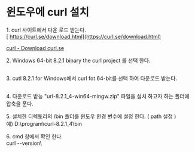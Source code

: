 # 윈도우에 curl 설치

1\. curl 사이트에서 다운 로드 받는다.\
&#x20; [  https://curl.se/download.html](https://curl.se/download.html)

[ curl - Download curl.se](https://curl.se/download.html)

&#x20;

2\. Windows 64-bit 8.2.1 binary the curl project 를 선택 한다.

<figure><img src="https://blog.kakaocdn.net/dn/I9KgF/btsquBUyMLT/s59LnnCKJgkKiQoaokKDwk/img.png" alt=""><figcaption></figcaption></figure>

3\. cutl 8.2.1 for Windows에서 curl fot 64-bit를 선택 하여 다운로드 받는다.

<figure><img src="https://blog.kakaocdn.net/dn/CQtMu/btsqui8vGAS/qtkhBrIF1BqFd08AWnHUT0/img.png" alt=""><figcaption></figcaption></figure>

4\. 다운로드 받능 "url-8.2.1\_4-win64-mingw.zip" 파일을 설치 하고자 하는 폴더에 압축을 푼다.

5\. 설치한 디렉토리의 /bin 폴더를 윈도우 환경 변수에 설정 한다. ( path 설정 )\
&#x20; 예) D:\program\curl-8.2.1\_4\bin

6\. cmd 창에서 확인 한다.\
&#x20; curl --version\
